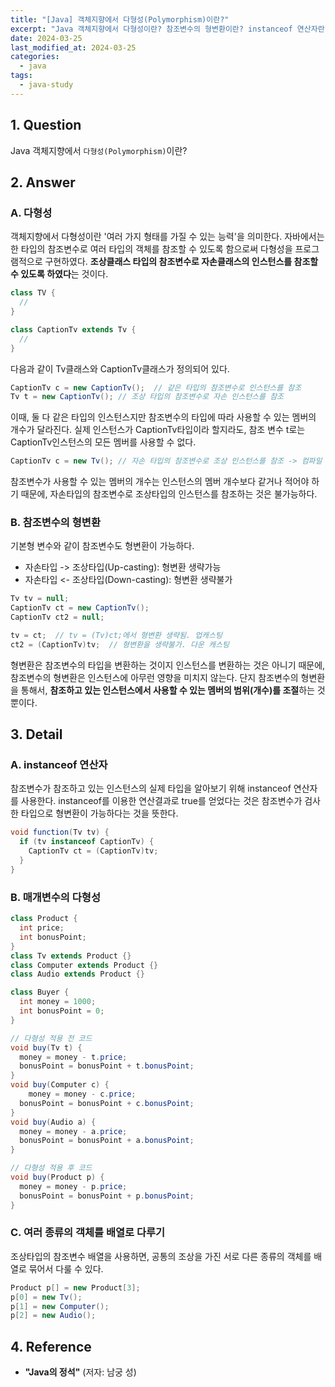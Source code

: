 ```yaml
---
title: "[Java] 객체지향에서 다형성(Polymorphism)이란?"
excerpt: "Java 객체지향에서 다형성이란? 참조변수의 형변환이란? instanceof 연산자란? 매개변수의 다형성이란? 여러 종류의 객체를 배열로 다루는 방법은?"
date: 2024-03-25
last_modified_at: 2024-03-25
categories:
  - java
tags:
  - java-study
---
```


## 1. Question

Java 객체지향에서 `다형성(Polymorphism)`이란?

## 2. Answer

### A. 다형성

객체지향에서 다형성이란 '여러 가지 형태를 가질 수 있는 능력'을 의미한다. 자바에서는 한 타입의 참조변수로 여러 타입의 객체를 참조할 수 있도록 함으로써 다형성을 프로그램적으로 구현하였다. **조상클래스 타입의 참조변수로 자손클래스의 인스턴스를 참조할 수 있도록 하였다**는 것이다.

```java
class TV {
  //
}

class CaptionTv extends Tv {
  //
}
```

다음과 같이 Tv클래스와 CaptionTv클래스가 정의되어 있다.

```java
CaptionTv c = new CaptionTv();  // 같은 타입의 참조변수로 인스턴스를 참조
Tv t = new CaptionTv(); // 조상 타입의 참조변수로 자손 인스턴스를 참조
```

이때, 둘 다 같은 타입의 인스턴스지만 참조변수의 타입에 따라 사용할 수 있는 멤버의 개수가 달라진다. 실제 인스턴스가 CaptionTv타입이라 할지라도, 참조 변수 t로는 CaptionTv인스턴스의 모든 멤버를 사용할 수 없다.

```java
CaptionTv c = new Tv(); // 자손 타입의 참조변수로 조상 인스턴스를 참조 -> 컴파일 에러 발생
```

참조변수가 사용할 수 있는 멤버의 개수는 인스턴스의 멤버 개수보다 같거나 적어야 하기 때문에, 자손타입의 참조변수로 조상타입의 인스턴스를 참조하는 것은 불가능하다.

### B. 참조변수의 형변환

기본형 변수와 같이 참조변수도 형변환이 가능하다.

* 자손타입 -> 조상타입(Up-casting): 형변환 생략가능
* 자손타입 <- 조상타입(Down-casting): 형변환 생략불가

```java
Tv tv = null;
CaptionTv ct = new CaptionTv();
CaptionTv ct2 = null;

tv = ct;  // tv = (Tv)ct;에서 형변환 생략됨. 업캐스팅
ct2 = (CaptionTv)tv;  // 형변환을 생략불가. 다운 캐스팅
```

형변환은 참조변수의 타입을 변환하는 것이지 인스턴스를 변환하는 것은 아니기 때문에, 참조변수의 형변환은 인스턴스에 아무런 영향을 미치지 않는다. 단지 참조변수의 형변환을 통해서, **참조하고 있는 인스턴스에서 사용할 수 있는 멤버의 범위(개수)를 조절**하는 것뿐이다.

## 3. Detail

### A. instanceof 연산자

참조변수가 참조하고 있는 인스턴스의 실제 타입을 알아보기 위해 instanceof 연산자를 사용한다. instanceof를 이용한 연산결과로 true를 얻었다는 것은 참조변수가 검사한 타입으로 형변환이 가능하다는 것을 뜻한다.

```java
void function(Tv tv) {
  if (tv instanceof CaptionTv) {
    CaptionTv ct = (CaptionTv)tv;
  }
}
```

### B. 매개변수의 다형성

```java
class Product {
  int price;
  int bonusPoint;
}
class Tv extends Product {}
class Computer extends Product {}
class Audio extends Product {}

class Buyer {
  int money = 1000;
  int bonusPoint = 0;
}
```

```java
// 다형성 적용 전 코드
void buy(Tv t) {
  money = money - t.price;
  bonusPoint = bonusPoint + t.bonusPoint;
}
void buy(Computer c) {
    money = money - c.price;
  bonusPoint = bonusPoint + c.bonusPoint;
}
void buy(Audio a) {
  money = money - a.price;
  bonusPoint = bonusPoint + a.bonusPoint;
}
```

```java
// 다형성 적용 후 코드
void buy(Product p) {
  money = money - p.price;
  bonusPoint = bonusPoint + p.bonusPoint;
}
```

### C. 여러 종류의 객체를 배열로 다루기

조상타입의 참조변수 배열을 사용하면, 공통의 조상을 가진 서로 다른 종류의 객체를 배열로 묶어서 다룰 수 있다.

```java
Product p[] = new Product[3];
p[0] = new Tv();
p[1] = new Computer();
p[2] = new Audio();
```

## 4. Reference

* **"Java의 정석"** (저자: 남궁 성)